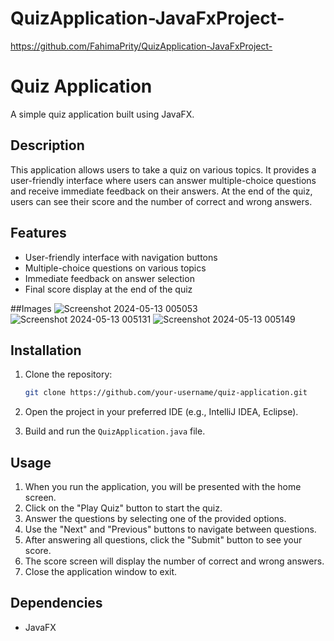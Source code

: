 # QuizApplication-JavaFxProject-
https://github.com/FahimaPrity/QuizApplication-JavaFxProject-
# Quiz Application

A simple quiz application built using JavaFX.

## Description

This application allows users to take a quiz on various topics. It provides a user-friendly interface where users can answer multiple-choice questions and receive immediate feedback on their answers. At the end of the quiz, users can see their score and the number of correct and wrong answers.

## Features

- User-friendly interface with navigation buttons
- Multiple-choice questions on various topics
- Immediate feedback on answer selection
- Final score display at the end of the quiz

##Images
![Screenshot 2024-05-13 005053](https://github.com/FahimaPrity/QuizApplication-JavaFxProject-/assets/169589737/ea8eac6e-6efc-4a74-9532-0145693656e9)
![Screenshot 2024-05-13 005131](https://github.com/FahimaPrity/QuizApplication-JavaFxProject-/assets/169589737/4c1e565f-9d0e-461c-b45a-c989da69c57b)
![Screenshot 2024-05-13 005149](https://github.com/FahimaPrity/QuizApplication-JavaFxProject-/assets/169589737/2f2667d1-7869-43b3-a97c-c9c4e99ce7f2)

## Installation

1. Clone the repository:

    ```bash
    git clone https://github.com/your-username/quiz-application.git
    ```

2. Open the project in your preferred IDE (e.g., IntelliJ IDEA, Eclipse).

3. Build and run the `QuizApplication.java` file.

## Usage

1. When you run the application, you will be presented with the home screen.
2. Click on the "Play Quiz" button to start the quiz.
3. Answer the questions by selecting one of the provided options.
4. Use the "Next" and "Previous" buttons to navigate between questions.
5. After answering all questions, click the "Submit" button to see your score.
6. The score screen will display the number of correct and wrong answers.
7. Close the application window to exit.
## Dependencies

- JavaFX
